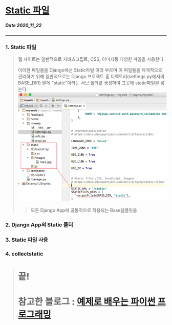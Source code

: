 # [Static 파일](http://pythonstudy.xyz/python/article/314-Static-%ED%8C%8C%EC%9D%BC)
##### Date 2020_11_22
---
 ### 1. Static 파일
> 웹 사이트는 일반적으로 자바스크립트, CSS, 이미지등 다양한 파일을 사용한다.
>
> 이러한 파일들을 Django에선 Static파일 이라 부르며 이 파일들을 체계적으로 관리하기 위해 일반적으로는 Django 프로젝트 홈 디렉토리(settings.py에서의 BASE_DIR) 밑에 "static"이라는 서브 폴더를 생성하여 그곳에 static파일을 넣는다.
> ![static-folder](./image/Django09/Django_09_1.png)
>> 모든 Django App에 공통적으로 적용되는 Base템플릿을
>
### 2. Django App의 Static 폴더
> 
### 3. Static 파일 사용
>
### 4. collectstatic
>
> # 끝!
> # 참고한 블로그 : [예제로 배우는 파이썬 프로그래밍](http://pythonstudy.xyz/)
